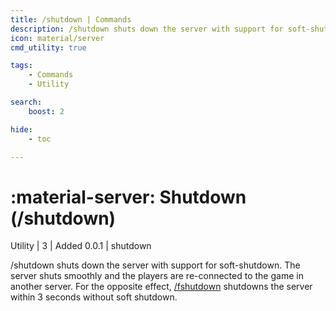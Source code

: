 ```yaml
---
title: /shutdown | Commands
description: /shutdown shuts down the server with support for soft-shutdown. The server shuts smoothly and the players are re-connected to the game in another server. For the opposite effect, /fshutdown shutdowns the server within 3 seconds without soft shutdown.
icon: material/server
cmd_utility: true

tags:
    - Commands
    - Utility

search:
    boost: 2

hide:
    - toc

---
```

# <p style="color: var(--md-default-fg-color); display: inline;">:material-server: Shutdown</p> (/shutdown)
<div style="display:inline;">
<p style="color: var(--destrix-docs--commandcat-utility); display: inline;">Utility</p>
| <p style="color: var(--md-default-fg-color--light); display: inline;">3</p> | <p style="color: var(--md-default-fg-color--light); display: inline;"> Added 0.0.1</p> | shutdown
</div>

/shutdown shuts down the server with support for soft-shutdown. The server shuts smoothly and the players are re-connected to the game in another server. For the opposite effect, [/fshutdown](./fshutdown.md) shutdowns the server within 3 seconds without soft shutdown.